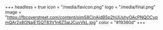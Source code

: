 +++
headless = true
icon = "/media/favicon.png"
logo = "/media/final.png"
image = "https://fbcoverstreet.com/content/oimS8CjnAidB5p2hUUshyOAcPNQOCypmQAr2x8GNajE15QT83V1n6Z5aiJCuvVkL.jpg"
color = "#19360d"
+++
